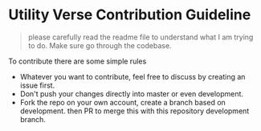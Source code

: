 # Utility Verse Contribution Guideline

> please carefully read the readme file to understand what I am trying to do. Make sure go through the codebase.

To contribute there are some simple rules
- Whatever you want to contribute, feel free to discuss by creating an issue first.
- Don't push your changes directly into master or even development.
- Fork the repo on your own account, create a branch based on development. then PR to merge this with this repository development branch.
